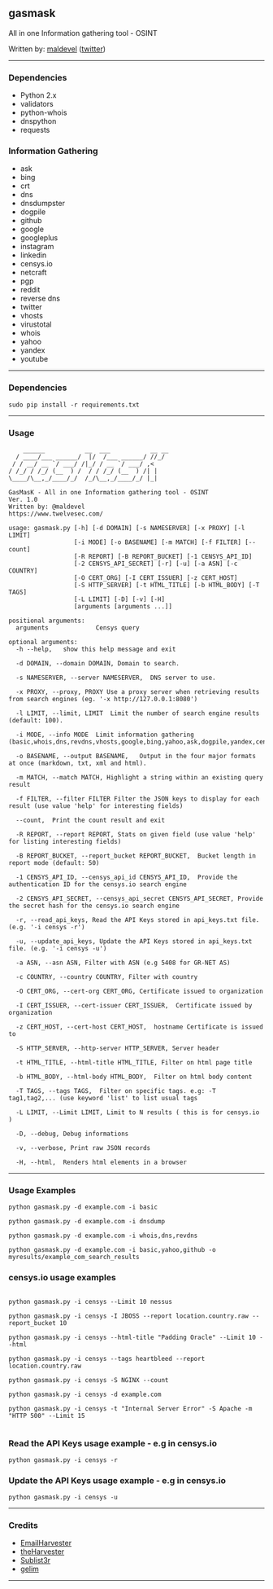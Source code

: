 ## gasmask

All in one Information gathering tool - OSINT

Written by: [maldevel](https://github.com/maldevel) ([twitter](https://twitter.com/maldevel))

---

### Dependencies

* Python 2.x
* validators
* python-whois
* dnspython
* requests

### Information Gathering

* ask
* bing
* crt
* dns
* dnsdumpster
* dogpile
* github
* google
* googleplus
* instagram
* linkedin
* censys.io
* netcraft
* pgp
* reddit
* reverse dns
* twitter
* vhosts
* virustotal
* whois
* yahoo
* yandex
* youtube

---

### Dependencies

```
sudo pip install -r requirements.txt
```

---

### Usage

```
    ______           __  ___           __ __
  / ____/___ ______/  |/  /___ ______/ //_/
 / / __/ __ `/ ___/ /|_/ / __ `/ ___/ ,<
/ /_/ / /_/ (__  ) /  / / /_/ (__  ) /| |
\____/\__,_/____/_/  /_/\__,_/____/_/ |_|

GasMasK - All in one Information gathering tool - OSINT
Ver. 1.0
Written by: @maldevel
https://www.twelvesec.com/

usage: gasmask.py [-h] [-d DOMAIN] [-s NAMESERVER] [-x PROXY] [-l LIMIT]
                  [-i MODE] [-o BASENAME] [-m MATCH] [-f FILTER] [--count]
                  [-R REPORT] [-B REPORT_BUCKET] [-1 CENSYS_API_ID]
                  [-2 CENSYS_API_SECRET] [-r] [-u] [-a ASN] [-c COUNTRY]
                  [-O CERT_ORG] [-I CERT_ISSUER] [-z CERT_HOST]
                  [-S HTTP_SERVER] [-t HTML_TITLE] [-b HTML_BODY] [-T TAGS]
                  [-L LIMIT] [-D] [-v] [-H]
                  [arguments [arguments ...]]

positional arguments:
  arguments             Censys query

optional arguments:
  -h --help,   show this help message and exit
  
  -d DOMAIN, --domain DOMAIN, Domain to search.
  
  -s NAMESERVER, --server NAMESERVER,  DNS server to use.
  
  -x PROXY, --proxy, PROXY Use a proxy server when retrieving results from search engines (eg. '-x http://127.0.0.1:8080')
  
  -l LIMIT, --limit, LIMIT  Limit the number of search engine results (default: 100).
  
  -i MODE, --info MODE  Limit information gathering (basic,whois,dns,revdns,vhosts,google,bing,yahoo,ask,dogpile,yandex,censys,linkedin,twitter,googleplus,youtube,reddit,github,instagram,crt,pgp,netcraft,virustotal,dnsdump).
  
  -o BASENAME, --output BASENAME,   Output in the four major formats at once (markdown, txt, xml and html).
  
  -m MATCH, --match MATCH, Highlight a string within an existing query result
  
  -f FILTER, --filter FILTER Filter the JSON keys to display for each result (use value 'help' for interesting fields)
  
  --count,  Print the count result and exit
  
  -R REPORT, --report REPORT, Stats on given field (use value 'help' for listing interesting fields)
						
  -B REPORT_BUCKET, --report_bucket REPORT_BUCKET,  Bucket length in report mode (default: 50)
						
  -1 CENSYS_API_ID, --censys_api_id CENSYS_API_ID,  Provide the authentication ID for the censys.io search engine
  
  -2 CENSYS_API_SECRET, --censys_api_secret CENSYS_API_SECRET, Provide the secret hash for the censys.io search engine
						
  -r, --read_api_keys, Read the API Keys stored in api_keys.txt file. (e.g. '-i censys -r')
  
  -u, --update_api_keys, Update the API Keys stored in api_keys.txt file. (e.g. '-i censys -u')
						
  -a ASN, --asn ASN, Filter with ASN (e.g 5408 for GR-NET AS)
  
  -c COUNTRY, --country COUNTRY, Filter with country
  
  -O CERT_ORG, --cert-org CERT_ORG, Certificate issued to organization
  
  -I CERT_ISSUER, --cert-issuer CERT_ISSUER,  Certificate issued by organization
  
  -z CERT_HOST, --cert-host CERT_HOST,  hostname Certificate is issued to
						
  -S HTTP_SERVER, --http-server HTTP_SERVER, Server header
  
  -t HTML_TITLE, --html-title HTML_TITLE, Filter on html page title
  
  -b HTML_BODY, --html-body HTML_BODY,  Filter on html body content
  
  -T TAGS, --tags TAGS,  Filter on specific tags. e.g: -T tag1,tag2,... (use keyword 'list' to list usual tags
  
  -L LIMIT, --Limit LIMIT, Limit to N results ( this is for censys.io )
  
  -D, --debug, Debug informations
  
  -v, --verbose, Print raw JSON records
  
  -H, --html,  Renders html elements in a browser

```

---

### Usage Examples

```
python gasmask.py -d example.com -i basic

python gasmask.py -d example.com -i dnsdump

python gasmask.py -d example.com -i whois,dns,revdns

python gasmask.py -d example.com -i basic,yahoo,github -o myresults/example_com_search_results

```

### censys.io usage examples 

```

python gasmask.py -i censys --Limit 10 nessus

python gasmask.py -i censys -I JBOSS --report location.country.raw --report_bucket 10

python gasmask.py -i censys --html-title "Padding Oracle" --Limit 10 --html

python gasmask.py -i censys --tags heartbleed --report location.country.raw

python gasmask.py -i censys -S NGINX --count

python gasmask.py -i censys -d example.com

python gasmask.py -i censys -t "Internal Server Error" -S Apache -m "HTTP 500" --Limit 15


```

### Read the API Keys usage example - e.g in censys.io  

```
python gasmask.py -i censys -r 

```

### Update the API Keys usage example - e.g in censys.io  

```
python gasmask.py -i censys -u 

```

---

### Credits

* [EmailHarvester](https://github.com/maldevel/EmailHarvester)
* [theHarvester](https://github.com/laramies/theHarvester)
* [Sublist3r](https://github.com/aboul3la/Sublist3r)
* [gelim](https://github.com/gelim/censys)

---

